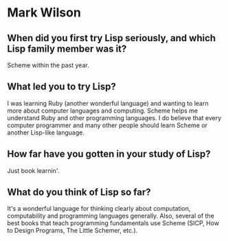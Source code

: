 # Mark Wilson

## When did you first try Lisp seriously, and which Lisp family member was it?

Scheme within the past year.

## What led you to try Lisp?

I was learning Ruby (another wonderful language) and wanting to learn
more about computer languages and computing. Scheme helps me
understand Ruby and other programming languages. I do believe that
every computer programmer and many other people should learn Scheme or
another Lisp-like language.

## How far have you gotten in your study of Lisp?

Just book learnin'.

## What do you think of Lisp so far?

It's a wonderful language for thinking clearly about computation,
computability and programming languages generally. Also, several of
the best books that teach programming fundamentals use Scheme (SICP,
How to Design Programs, The Little Schemer, etc.).
